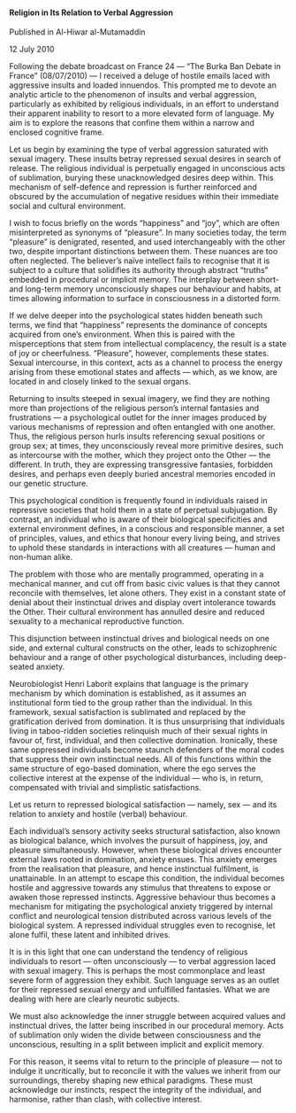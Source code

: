 <h4>Religion in Its Relation to Verbal Aggression</h4>

Published in Al-Hiwar al-Mutamaddin

12 July 2010

Following the debate broadcast on France 24 — “The Burka Ban Debate in France” (08/07/2010) — I received a deluge of hostile emails laced with aggressive insults and loaded innuendos. This prompted me to devote an analytic article to the phenomenon of insults and verbal aggression, particularly as exhibited by religious individuals, in an effort to understand their apparent inability to resort to a more elevated form of language. My aim is to explore the reasons that confine them within a narrow and enclosed cognitive frame.

Let us begin by examining the type of verbal aggression saturated with sexual imagery. These insults betray repressed sexual desires in search of release. The religious individual is perpetually engaged in unconscious acts of sublimation, burying these unacknowledged desires deep within. This mechanism of self-defence and repression is further reinforced and obscured by the accumulation of negative residues within their immediate social and cultural environment.

I wish to focus briefly on the words “happiness” and “joy”, which are often misinterpreted as synonyms of “pleasure”. In many societies today, the term “pleasure” is denigrated, resented, and used interchangeably with the other two, despite important distinctions between them. These nuances are too often neglected. The believer’s naïve intellect fails to recognise that it is subject to a culture that solidifies its authority through abstract “truths” embedded in procedural or implicit memory. The interplay between short- and long-term memory unconsciously shapes our behaviour and habits, at times allowing information to surface in consciousness in a distorted form.

If we delve deeper into the psychological states hidden beneath such terms, we find that “happiness” represents the dominance of concepts acquired from one’s environment. When this is paired with the misperceptions that stem from intellectual complacency, the result is a state of joy or cheerfulness. “Pleasure”, however, complements these states. Sexual intercourse, in this context, acts as a channel to process the energy arising from these emotional states and affects — which, as we know, are located in and closely linked to the sexual organs.

Returning to insults steeped in sexual imagery, we find they are nothing more than projections of the religious person’s internal fantasies and frustrations — a psychological outlet for the inner images produced by various mechanisms of repression and often entangled with one another. Thus, the religious person hurls insults referencing sexual positions or group sex; at times, they unconsciously reveal more primitive desires, such as intercourse with the mother, which they project onto the Other — the different. In truth, they are expressing transgressive fantasies, forbidden desires, and perhaps even deeply buried ancestral memories encoded in our genetic structure.

This psychological condition is frequently found in individuals raised in repressive societies that hold them in a state of perpetual subjugation. By contrast, an individual who is aware of their biological specificities and external environment defines, in a conscious and responsible manner, a set of principles, values, and ethics that honour every living being, and strives to uphold these standards in interactions with all creatures — human and non-human alike.

The problem with those who are mentally programmed, operating in a mechanical manner, and cut off from basic civic values is that they cannot reconcile with themselves, let alone others. They exist in a constant state of denial about their instinctual drives and display overt intolerance towards the Other. Their cultural environment has annulled desire and reduced sexuality to a mechanical reproductive function.

This disjunction between instinctual drives and biological needs on one side, and external cultural constructs on the other, leads to schizophrenic behaviour and a range of other psychological disturbances, including deep-seated anxiety.

Neurobiologist Henri Laborit explains that language is the primary mechanism by which domination is established, as it assumes an institutional form tied to the group rather than the individual. In this framework, sexual satisfaction is sublimated and replaced by the gratification derived from domination. It is thus unsurprising that individuals living in taboo-ridden societies relinquish much of their sexual rights in favour of, first, individual, and then collective domination. Ironically, these same oppressed individuals become staunch defenders of the moral codes that suppress their own instinctual needs. All of this functions within the same structure of ego-based domination, where the ego serves the collective interest at the expense of the individual — who is, in return, compensated with trivial and simplistic satisfactions.

Let us return to repressed biological satisfaction — namely, sex — and its relation to anxiety and hostile (verbal) behaviour.

Each individual’s sensory activity seeks structural satisfaction, also known as biological balance, which involves the pursuit of happiness, joy, and pleasure simultaneously. However, when these biological drives encounter external laws rooted in domination, anxiety ensues. This anxiety emerges from the realisation that pleasure, and hence instinctual fulfilment, is unattainable. In an attempt to escape this condition, the individual becomes hostile and aggressive towards any stimulus that threatens to expose or awaken those repressed instincts. Aggressive behaviour thus becomes a mechanism for mitigating the psychological anxiety triggered by internal conflict and neurological tension distributed across various levels of the biological system. A repressed individual struggles even to recognise, let alone fulfil, these latent and inhibited drives.

It is in this light that one can understand the tendency of religious individuals to resort — often unconsciously — to verbal aggression laced with sexual imagery. This is perhaps the most commonplace and least severe form of aggression they exhibit. Such language serves as an outlet for their repressed sexual energy and unfulfilled fantasies. What we are dealing with here are clearly neurotic subjects.

We must also acknowledge the inner struggle between acquired values and instinctual drives, the latter being inscribed in our procedural memory. Acts of sublimation only widen the divide between consciousness and the unconscious, resulting in a split between implicit and explicit memory.

For this reason, it seems vital to return to the principle of pleasure — not to indulge it uncritically, but to reconcile it with the values we inherit from our surroundings, thereby shaping new ethical paradigms. These must acknowledge our instincts, respect the integrity of the individual, and harmonise, rather than clash, with collective interest.